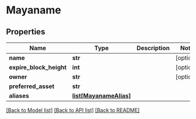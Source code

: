 # Mayaname

## Properties
Name | Type | Description | Notes
------------ | ------------- | ------------- | -------------
**name** | **str** |  | [optional] 
**expire_block_height** | **int** |  | [optional] 
**owner** | **str** |  | [optional] 
**preferred_asset** | **str** |  | 
**aliases** | [**list[MayanameAlias]**](MayanameAlias.md) |  | 

[[Back to Model list]](../README.md#documentation-for-models) [[Back to API list]](../README.md#documentation-for-api-endpoints) [[Back to README]](../README.md)

